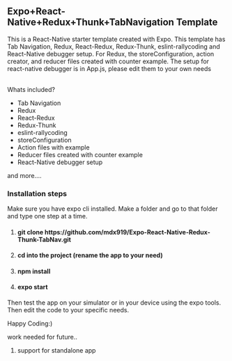 <h2>Expo+React-Native+Redux+Thunk+TabNavigation Template</h2>
    This is a React-Native starter template created with Expo.
This template has Tab Navigation, Redux, React-Redux, Redux-Thunk, eslint-rallycoding and React-Native debugger setup.
For Redux, the storeConfiguration, action creator, and reducer files created with counter example.
The setup for react-native debugger is in App.js, please edit them to your own needs
<br/>
<br/>
<p>Whats included?</p>
<ul>
  <li>Tab Navigation</li>
  <li>Redux</li>
  <li>React-Redux</li>
  <li>Redux-Thunk</li>
  <li>eslint-rallycoding</li>
  <li>storeConfiguration</li>
  <li>Action files with example</li>
  <li>Reducer files created with counter example</li>
  <li>React-Native debugger setup</li>
</ul>
and more....

<h3>Installation steps</h3>
    Make sure you have expo cli installed. Make a folder and go to that folder and type one step at a time. 
    </br>
<ol>
  <li><h4>git clone https://github.com/mdx919/Expo-React-Native-Redux-Thunk-TabNav.git</h4></li>
  <li><h4>cd into the project (rename the app to your need)</h4></li>
  <li><h4>npm install</h4></li>
  <li><h4>expo start</h4></li>
</ol>

<p>Then test the app on your simulator or in your device using the expo tools. Then edit the code to your specific needs.</p>
Happy Coding:)


work needed for future..
<ol>
  <li>support for standalone app</li>
</ol>
